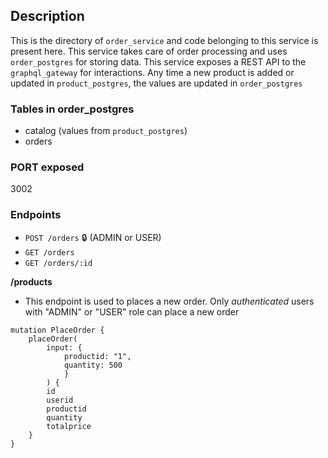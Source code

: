## Description

This is the directory of `order_service` and code belonging to this service is present here. This service takes care of order processing and uses `order_postgres` for storing data. This service exposes a REST API to the `graphql_gateway` for interactions.
Any time a new product is added or updated in `product_postgres`, the values are updated in `order_postgres`

### Tables in order_postgres
- catalog (values from `product_postgres`)
- orders

### PORT exposed 
3002

### Endpoints
- `POST /orders`              🔒 (ADMIN or USER)
- `GET /orders`
- `GET /orders/:id` 

**/products**
- This endpoint is used to places a new order. Only *authenticated* users with "ADMIN" or "USER" role can place a new order
```
mutation PlaceOrder {
    placeOrder(
        input: { 
            productid: "1", 
            quantity: 500 
            }
        ) {
        id
        userid
        productid
        quantity
        totalprice
    }
}

```



